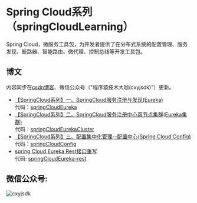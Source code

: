 # Spring Cloud系列（springCloudLearning）
 Spring Cloud，微服务工具包，为开发者提供了在分布式系统的配置管理、服务发现、断路器、智能路由、微代理、控制总线等开发工具包。

## 博文
内容同步在[csdn博客](https://blog.csdn.net/xcbeyond)、微信公众号（"程序猿技术大咖(cxyjsdk)"）更新。

* [【SpringCloud系列】一、SpringCloud服务注册与发现(Eureka)](https://blog.csdn.net/xcbeyond/article/details/81382004)</br>
  代码：[springCloudEureka](https://github.com/xcbeyond/springCloudLearning/tree/master/springCloudEureka)
* [【SpringCloud系列】二、SpringCloud服务注册中心双节点集群(Eureka集群)](https://blog.csdn.net/xcbeyond/article/details/81503484)</br>
  代码：[springCloudEurekaCluster](https://github.com/xcbeyond/springCloudLearning/tree/master/springCloudEurekaCluster)
* [【SpringCloud系列】三、配置集中化管理--配置中心(Spring Cloud Config)](https://blog.csdn.net/xcbeyond/article/details/82874176)</br>
  代码：[springCloudConfig](https://github.com/xcbeyond/springCloudLearning/tree/master/springCloudConfig)
* [spring Cloud Eureka Rest接口重写](https://blog.csdn.net/xcbeyond/article/details/84669377)</br>
  代码: [springCloudEureka-rest](https://github.com/xcbeyond/springCloudLearning/tree/master/springCloudEureka-rest)

## 微信公众号:
 ![cxyjsdk](https://img-blog.csdn.net/20180608091156204 "程序猿技术大咖")